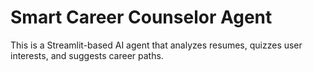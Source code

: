 # Smart Career Counselor Agent

This is a Streamlit-based AI agent that analyzes resumes, quizzes user interests, and suggests career paths.
